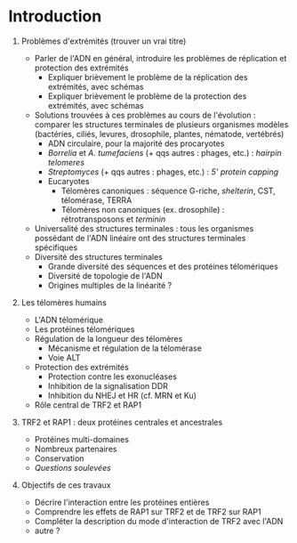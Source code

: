 # Introduction

1. Problèmes d'extrémités (trouver un vrai titre)
    - Parler de l'ADN en général, introduire les problèmes de réplication et
      protection des extrémités
        * Expliquer brièvement le problème de la réplication des extrémités, avec schémas
        * Expliquer brièvement le problème de la protection des extrémités, avec
          schémas
    - Solutions trouvées à ces problèmes au cours de l'évolution : comparer les
      structures terminales de plusieurs organismes modèles (bactéries, ciliés,
      levures, drosophile, plantes, nématode, vertébrés)
        * ADN circulaire, pour la majorité des procaryotes
        * *Borrelia* et *A. tumefaciens* (+ qqs autres : phages, etc.) :
          *hairpin telomeres*
        * *Streptomyces* (+ qqs autres : phages, etc.) : *5' protein capping*
        * Eucaryotes
            + Télomères canoniques : séquence G-riche, *shelterin*, CST,
              télomérase, TERRA
            + Télomères non canoniques (ex. drosophile) : rétrotransposons et
              *terminin*
    - Universalité des structures terminales : tous les organismes possédant de
      l'ADN linéaire ont des structures terminales spécifiques
    - Diversité des structures terminales
        * Grande diversité des séquences et des protéines télomériques
        * Diversité de topologie de l'ADN
        * Origines multiples de la linéarité ?

2. Les télomères humains
    - L'ADN télomérique
    - Les protéines télomériques
    - Régulation de la longueur des télomères
        * Mécanisme et régulation de la télomérase
        * Voie ALT
    - Protection des extrémités
        * Protection contre les exonucléases
        * Inhibition de la signalisation DDR
        * Inhibition du NHEJ et HR (cf. MRN et Ku)
    - Rôle central de TRF2 et RAP1

3. TRF2 et RAP1 : deux protéines centrales et ancestrales
    - Protéines multi-domaines
    - Nombreux partenaires
    - Conservation
    - *Questions soulevées*

4. Objectifs de ces travaux
    - Décrire l'interaction entre les protéines entières
    - Comprendre les effets de RAP1 sur TRF2 et de TRF2 sur RAP1
    - Compléter la description du mode d'interaction de TRF2 avec l'ADN
    - autre ?

